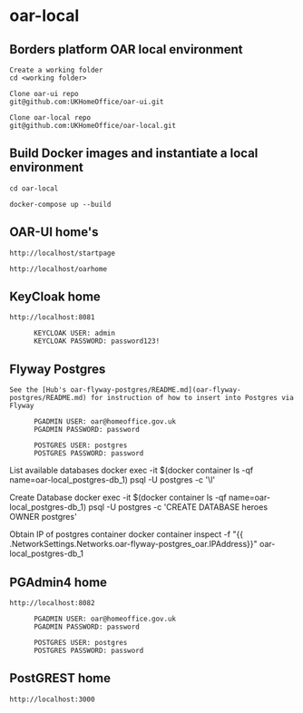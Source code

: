 
# oar-local

## Borders platform OAR local environment
```
Create a working folder
cd <working folder>

Clone oar-ui repo
git@github.com:UKHomeOffice/oar-ui.git

Clone oar-local repo
git@github.com:UKHomeOffice/oar-local.git
```

## Build Docker images and instantiate a local environment 
```
cd oar-local

docker-compose up --build
```

## OAR-UI home's
```
http://localhost/startpage

http://localhost/oarhome

```

## KeyCloak home
```
http://localhost:8081

      KEYCLOAK USER: admin
      KEYCLOAK PASSWORD: password123!
```
## Flyway Postgres
```
See the [Hub's oar-flyway-postgres/README.md](oar-flyway-postgres/README.md) for instruction of how to insert into Postgres via Flyway

      PGADMIN USER: oar@homeoffice.gov.uk
      PGADMIN PASSWORD: password

      POSTGRES USER: postgres
      POSTGRES PASSWORD: password

```

List available databases
docker exec -it $(docker container ls -qf name=oar-local_postgres-db_1) psql -U postgres -c '\l'

Create Database
docker exec -it $(docker container ls -qf name=oar-local_postgres-db_1) psql -U postgres -c 'CREATE DATABASE heroes OWNER postgres'

Obtain IP of postgres container
docker container inspect -f "{{ .NetworkSettings.Networks.oar-flyway-postgres_oar.IPAddress}}" oar-local_postgres-db_1

## PGAdmin4 home
```
http://localhost:8082

      PGADMIN USER: oar@homeoffice.gov.uk
      PGADMIN PASSWORD: password

      POSTGRES USER: postgres
      POSTGRES PASSWORD: password
```

## PostGREST home
```
http://localhost:3000

```
